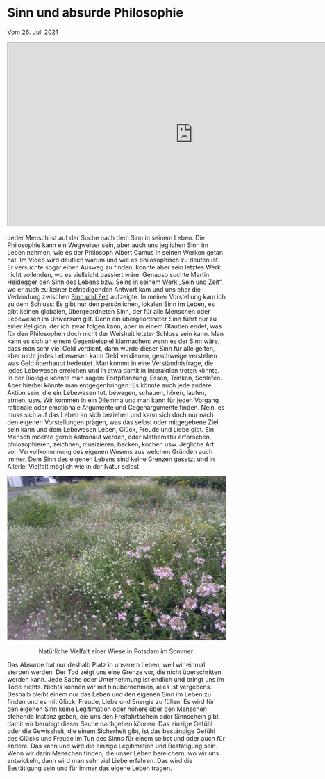 # Sinn und absurde Philosophie
Vom 26\. Juli 2021

<iframe width="850" height="422" src="https://www.youtube.com/embed/vPtzpjC7TF4?version=3&amp;rel=1&amp;showsearch=0&amp;showinfo=1&amp;iv_load_policy=1&amp;fs=1&amp;hl=de&amp;autohide=2&amp;wmode=transparent" allowfullscreen="true" sandbox="allow-scripts allow-same-origin allow-popups allow-presentation allow-popups-to-escape-sandbox"></iframe>

Jeder Mensch ist auf der Suche nach dem Sinn in seinem Leben. Die Philosophie kann ein Wegweiser sein, aber auch uns jeglichen Sinn im Leben nehmen, wie es der Philosoph Albert Camus in seinen Werken getan hat. Im Video wird deutlich warum und wie es philosophisch zu deuten ist. Er versuchte sogar einen Ausweg zu finden, konnte aber sein letztes Werk nicht vollenden, wo es vielleicht passiert wäre. Genauso suchte Martin Heidegger den Sinn des Lebens bzw. Seins in seinem Werk „Sein und Zeit“, wo er auch zu keiner befriedigenden Antwort kam und uns eher die Verbindung zwischen [Sinn und Zeit](https://de.wikipedia.org/wiki/Sein_und_Zeit#Thema) aufzeigte. In meiner Vorstellung kam ich zu dem Schluss: Es gibt nur den persönlichen, lokalen Sinn im Leben, es gibt keinen globalen, übergeordneten Sinn, der für alle Menschen oder Lebewesen im Universum gilt. Denn ein übergeordneter Sinn führt nur zu einer Religion, der ich zwar folgen kann, aber in einem Glauben endet, was für den Philosophen doch nicht der Weisheit letzter Schluss sein kann. Man kann es sich an einem Gegenbeispiel klarmachen: wenn es der Sinn wäre, dass man sehr viel Geld verdient, dann würde dieser Sinn für alle gelten, aber nicht jedes Lebewesen kann Geld verdienen, geschweige verstehen was Geld überhaupt bedeutet. Man kommt in eine Verständnisfrage, die jedes Lebewesen erreichen und in etwa damit in Interaktion treten könnte. In der Biologie könnte man sagen: Fortpflanzung, Essen, Trinken, Schlafen. Aber hierbei könnte man entgegenbringen: Es könnte auch jede andere Aktion sein, die ein Lebewesen tut, bewegen, schauen, hören, laufen, atmen, usw. Wir kommen in ein Dilemma und man kann für jeden Vorgang rationale oder emotionale Argumente und Gegenargumente finden. Nein, es muss sich auf das Leben an sich beziehen und kann sich doch nur nach den eigenen Vorstellungen prägen, was das selbst oder mitgegebene Ziel sein kann und dem Lebewesen Leben, Glück, Freude und Liebe gibt. Ein Mensch möchte gerne Astronaut werden, oder Mathematik erforschen, philosophieren, zeichnen, musizieren, backen, kochen usw. Jegliche Art von Vervollkommnung des eigenen Wesens aus welchen Gründen auch immer. Dem Sinn des eigenen Lebens sind keine Grenzen gesetzt und in Allerlei Vielfalt möglich wie in der Natur selbst.

<div align=center style="text-align: center;">
    <img width="550" src="./Media/img_20210720_180631.jpg"/>
    <p>Natürliche Vielfalt einer Wiese in Potsdam im Sommer.</p>
</div>

Das Absurde hat nur deshalb Platz in unserem Leben, weil wir einmal sterben werden. Der Tod zeigt uns eine Grenze vor, die nicht überschritten werden kann. Jede Sache oder Unternehmung ist endlich und bringt uns im Tode nichts. Nichts können wir mit hinübernehmen, alles ist vergebens. Deshalb bleibt einem nur das Leben und den eigenen Sinn im Leben zu finden und es mit Glück, Freude, Liebe und Energie zu füllen. Es wird für den eigenen Sinn keine Legitimation oder höhere über den Menschen stehende Instanz geben, die uns den Freifahrtschein oder Sinnschein gibt, damit wir beruhigt dieser Sache nachgehen können. Das einzige Gefühl oder die Gewissheit, die einem Sicherheit gibt, ist das beständige Gefühl des Glücks und Freude im Tun des Sinns für einem selbst und oder auch für andere. Das kann und wird die einzige Legitimation und Bestätigung sein. Wenn wir darin Menschen finden, die unser Leben bereichern, wo wir uns entwickeln, dann wird man sehr viel Liebe erfahren. Das wird die Bestätigung sein und für immer das eigene Leben tragen.
